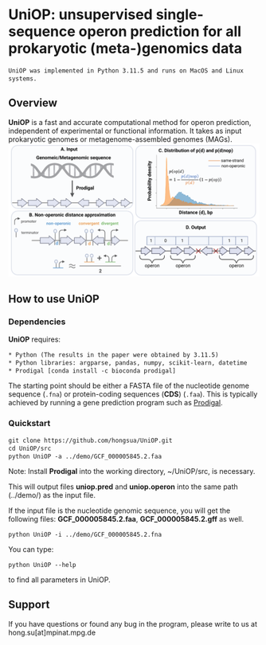 # UniOP: unsupervised single-sequence operon prediction for all prokaryotic (meta-)genomics data
```
UniOP was implemented in Python 3.11.5 and runs on MacOS and Linux systems.
```

## Overview
**UniOP** is a fast and accurate computational method for operon prediction, independent of experimental or functional information. It takes as input prokaryotic genomes or metagenome-assembled genomes (MAGs).
![](figures/flowchart_UniOP.png)

## How to use UniOP
### Dependencies
**UniOP** requires:
```
* Python (The results in the paper were obtained by 3.11.5)
* Python libraries: argparse, pandas, numpy, scikit-learn, datetime
* Prodigal [conda install -c bioconda prodigal]
```
The starting point should be either a FASTA file of the nucleotide genome sequence (`.fna`) or protein-coding sequences (**CDS**) (`.faa`). This is typically achieved by running a gene prediction program such as [Prodigal](https://github.com/hyattpd/Prodigal).

### Quickstart
```
git clone https://github.com/hongsua/UniOP.git
cd UniOP/src
python UniOP -a ../demo/GCF_000005845.2.faa
```
Note: Install **Prodigal** into the working directory, ~/UniOP/src, is necessary.

This will output files **uniop.pred** and **uniop.operon** into the same path (../demo/) as the input file.

If the input file is the nucleotide genomic sequence, you will get the following files: **GCF_000005845.2.faa**, **GCF_000005845.2.gff** as well.

```
python UniOP -i ../demo/GCF_000005845.2.fna
```
You can type:
```
python UniOP --help
```
to find all parameters in UniOP.


## Support
If you have questions or found any bug in the program, please write to us at
hong.su[at]mpinat.mpg.de
